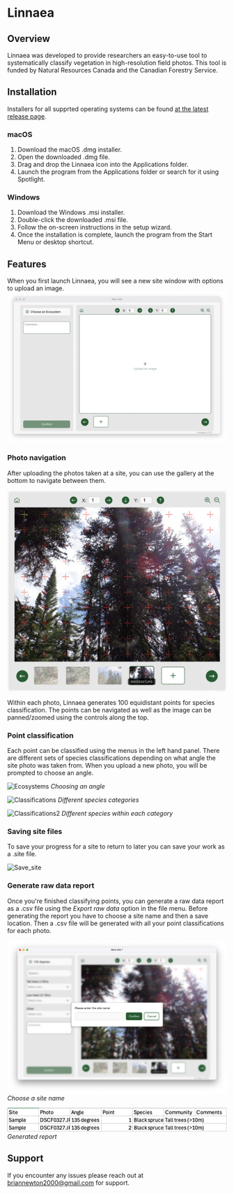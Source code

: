 # Linnaea

## Overview

Linnaea was developed to provide researchers an easy-to-use tool to systematically classify vegetation in high-resolution field photos. This tool is funded by Natural Resources Canada and the Canadian Forestry Service.

## Installation

Installers for all supprted operating systems can be found [at the latest release page](https://github.com/BrianNewton/linnaea/releases/latest).

### macOS

1.  Download the macOS .dmg installer.
2.  Open the downloaded .dmg file.
3.  Drag and drop the Linnaea icon into the Applications folder.
4.  Launch the program from the Applications folder or search for it using Spotlight.

### Windows

1. Download the Windows .msi installer.
2. Double-click the downloaded .msi file.
3. Follow the on-screen instructions in the setup wizard.
4. Once the installation is complete, launch the program from the Start Menu or desktop shortcut.

## Features

When you first launch Linnaea, you will see a new site window with options to upload an image.
![Landing page](./Screenshots/landing.png?raw=true)

### Photo navigation

After uploading the photos taken at a site, you can use the gallery at the bottom to navigate between them.

![Gallery](./Screenshots/Photo_navigation.png?raw=true)

Within each photo, Linnaea generates 100 equidistant points for species classification. The points can be navigated as well as the image can be panned/zoomed using the controls along the top.

### Point classification

Each point can be classified using the menus in the left hand panel. There are different sets of species classifications depending on what angle the site photo was taken from. When you upload a new photo, you will be prompted to choose an angle.

![Ecosystems](./Screenshots/Ecosystems.png?raw=true)
_Choosing an angle_

![Classifications](./Screenshots/Classifications.png?raw=true)
_Different species categories_

![Classifications2](./Screenshots/Classifications_2.png?raw=true)
_Different species within each category_

### Saving site files

To save your progress for a site to return to later you can save your work as a .site file.

![Save_site](./Screenshots/Save_site.png?raw=true)

### Generate raw data report

Once you're finished classifying points, you can generate a raw data report as a .csv file using the _Export raw data_ option in the file menu. Before generating the report you have to choose a site name and then a save location. Then a .csv file will be generated with all your point classifications for each photo.

![Site_name](./Screenshots/Site_name.png?raw=true)
_Choose a site name_

![Raw_data](./Screenshots/Raw_data.png?raw=true)
_Generated report_

## Support

If you encounter any issues please reach out at briannewton2000@gmail.com for support.
